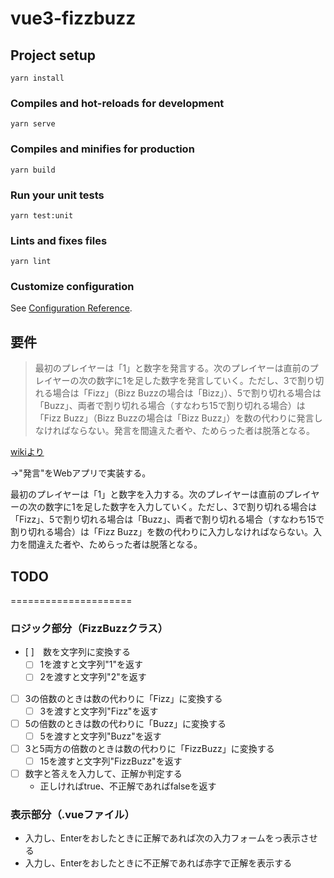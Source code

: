 # vue3-fizzbuzz

## Project setup
```
yarn install
```

### Compiles and hot-reloads for development
```
yarn serve
```

### Compiles and minifies for production
```
yarn build
```

### Run your unit tests
```
yarn test:unit
```

### Lints and fixes files
```
yarn lint
```

### Customize configuration
See [Configuration Reference](https://cli.vuejs.org/config/).

## 要件
> 最初のプレイヤーは「1」と数字を発言する。次のプレイヤーは直前のプレイヤーの次の数字に1を足した数字を発言していく。ただし、3で割り切れる場合は「Fizz」（Bizz Buzzの場合は「Bizz」）、5で割り切れる場合は「Buzz」、両者で割り切れる場合（すなわち15で割り切れる場合）は「Fizz Buzz」（Bizz Buzzの場合は「Bizz Buzz」）を数の代わりに発言しなければならない。発言を間違えた者や、ためらった者は脱落となる。

[wikiより](https://ja.wikipedia.org/wiki/Fizz_Buzz)

→"発言"をWebアプリで実装する。

最初のプレイヤーは「1」と数字を入力する。次のプレイヤーは直前のプレイヤーの次の数字に1を足した数字を入力していく。ただし、3で割り切れる場合は「Fizz」、5で割り切れる場合は「Buzz」、両者で割り切れる場合（すなわち15で割り切れる場合）は「Fizz Buzz」を数の代わりに入力しなければならない。入力を間違えた者や、ためらった者は脱落となる。


## TODO
=====================

### ロジック部分（FizzBuzzクラス）
- [ ]　数を文字列に変換する
    - [ ] 1を渡すと文字列"1"を返す
    - [ ] 2を渡すと文字列"2"を返す

- [ ] 3の倍数のときは数の代わりに「Fizz」に変換する
    - [ ] 3を渡すと文字列"Fizz"を返す

- [ ] 5の倍数のときは数の代わりに「Buzz」に変換する
    - [ ] 5を渡すと文字列"Buzz"を返す

- [ ] 3と5両方の倍数のときは数の代わりに「FizzBuzz」に変換する
    - [ ] 15を渡すと文字列"FizzBuzz"を返す

- [ ] 数字と答えを入力して、正解か判定する
    - 正しければtrue、不正解であればfalseを返す


### 表示部分（.vueファイル）
- 入力し、Enterをおしたときに正解であれば次の入力フォームをっ表示させる
- 入力し、Enterをおしたときに不正解であれば赤字で正解を表示する
